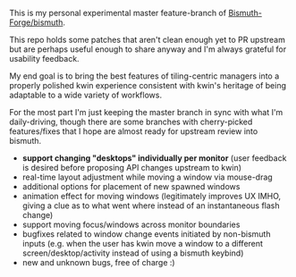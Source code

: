 This is my personal experimental master feature-branch of [Bismuth-Forge/bismuth](https://github.com/Bismuth-Forge/bismuth).


This repo holds some patches that aren't clean enough yet to PR upstream but are perhaps useful enough to share anyway and I'm always grateful for usability feedback.

My end goal is to bring the best features of tiling-centric managers into a properly polished kwin experience consistent with kwin's heritage of being adaptable to a wide variety of workflows.

For the most part I'm just keeping the master branch in sync with what I'm daily-driving, though there are some branches with cherry-picked features/fixes that I hope are almost ready for upstream review into bismuth.

* **support changing "desktops" individually per monitor** (user feedback is desired before proposing API changes upstream to kwin)
* real-time layout adjustment while moving a window via mouse-drag
* additional options for placement of new spawned windows
* animation effect for moving windows (legitimately improves UX IMHO, giving a clue as to what went where instead of an instantaneous flash change)
* support moving focus/windows across monitor boundaries
* bugfixes related to window change events initiated by non-bismuth inputs (e.g. when the user has kwin move a window to a different screen/desktop/activity instead of using a bismuth keybind)
* new and unknown bugs, free of charge :)
